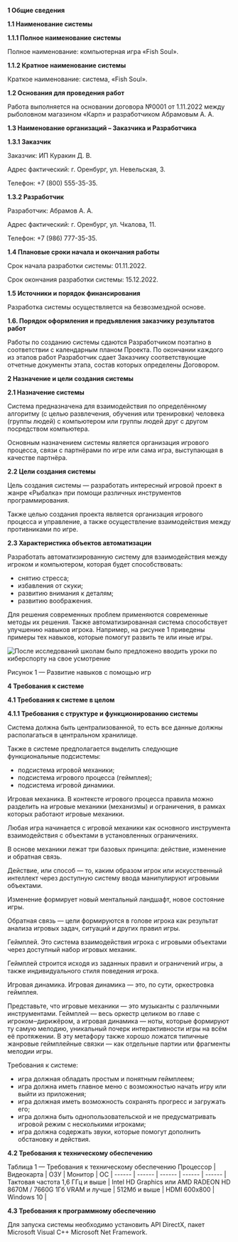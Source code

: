 **1 Общие сведения**

**1.1 Наименование системы**

**1.1.1 Полное наименование системы**

Полное наименование: компьютерная игра «Fish Soul».

**1.1.2 Кратное наименование системы**

Краткое наименование: система, «Fish Soul».

**1.2 Основания для проведения работ**

Работа выполняется на основании договора №0001 от 1.11.2022 между рыболовном магазином «Карп» и разработчиком Абрамовым А. А.

**1.3 Наименование организаций – Заказчика и Разработчика**

**1.3.1 Заказчик**

Заказчик: ИП Куракин Д. В.

Адрес фактический: г. Оренбург, ул. Невельская, 3.

Телефон: +7 (800) 555-35-35.

**1.3.2 Разработчик**

Разработчик: Абрамов А. А.

Адрес фактический: г. Оренбург, ул. Чкалова, 11.

Телефон: +7 (986) 777-35-35.

**1.4 Плановые сроки начала и окончания работы**

Срок начала разработки системы: 01.11.2022.

Срок окончания разработки системы: 15.12.2022.

**1.5 Источники и порядок финансирования**

Разработка системы осуществляется на безвозмездной основе.

**1.6. Порядок оформления и предъявления заказчику результатов работ**

Работы по созданию системы сдаются Разработчиком поэтапно в соответствии с календарным планом Проекта. По окончании каждого из этапов работ Разработчик сдает Заказчику соответствующие отчетные документы этапа, состав которых определены Договором.

**2 Назначение и цели создания системы**

**2.1 Назначение системы**

Система предназначена для взаимодействия по определённому алгоритму (с целью развлечения, обучения или тренировки) человека (группы людей) с компьютером или группы людей друг с другом посредством компьютера.

Основным назначением системы является организация игрового процесса, связи с партнёрами по игре или сама игра, выступающая в качестве партнёра.

**2.2 Цели создания системы**

Цель создания системы — разработать интересный игровой проект в жанре «Рыбалка» при помощи различных инструментов программирования.

Также целью создания проекта является организация игрового процесса и управление, а также осуществление взаимодействия между противниками по игре.

**2.3 Характеристика объектов автоматизации**

Разработать автоматизированную систему для взаимодействия между игроком и компьютером, которая будет способствовать:

- снятию стресса;
- избавления от скуки;
- развитию внимания к деталям;
- развитию воображения.

Для решения современных проблем применяются современные методы их решения. Также автоматизированная система способствует улучшению навыков игрока. Например, на рисунке 1 приведены примеры тех навыков, которые помогут развить те или иные игры.

![После исследований школам было предложено вводить уроки по киберспорту на свое усмотрение ](Aspose.Words.4eed9340-aafd-4136-8d81-c8def270e9cd.001.png)

Рисунок 1 — Развитие навыков с помощью игр


**4 Требования к системе**

**4.1 Требования к системе в целом**

**4.1.1 Требования с структуре и функционированию системы**

Система должна быть централизованной, то есть все данные должны располагаться в центральном хранилище.

Также в системе предполагается выделить следующие функциональные подсистемы:

- подсистема игровой механики;
- подсистема игрового процесса (геймплея);
- подсистема игровой динамики.

Игровая механика. В контексте игрового процесса правила можно разделить на игровые механики (механизмы) и ограничения, в рамках которых работают игровые механики.

Любая игра начинается с игровой механики как основного инструмента взаимодействия с объектами в установленных ограничениях.

В основе механики лежат три базовых принципа: действие, изменение и обратная связь.

Действие, или способ — то, каким образом игрок или искусственный интеллект через доступную систему ввода манипулируют игровыми объектами.

Изменение формирует новый ментальный ландшафт, новое состояние игры.

Обратная связь — цели формируются в голове игрока как результат анализа игровых задач, ситуаций и других правил игры.

Геймплей. Это система взаимодействия игрока с игровыми объектами через доступный набор игровых механик.

Геймплей строится исходя из заданных правил и ограничений игры, а также индивидуального стиля поведения игрока.

Игровая динамика. Игровая динамика — это, по сути, оркестровка геймплея.

Представьте, что игровые механики — это музыканты с различными инструментами. Геймплей — весь оркестр целиком во главе с игроком‒дирижёром, а игровая динамика — ноты, которые формируют ту самую мелодию, уникальный почерк интерактивности игры на всём её протяжении. В эту метафору также хорошо ложатся типичные жанровые геймплейные связки — как отдельные партии или фрагменты мелодии игры.

Требования к системе:

- игра должная обладать простым и понятным геймплеем;
- игра должна иметь главное меню с возможностью начать игру или выйти из приложения;
- игра должная иметь возможность сохранять прогресс и загружать его;
- игра должна быть однопользовательской и не предусматривать игровой режим с несколькими игроками;
- игра должна содержать звуки, которые помогут дополнить обстановку и действия.

**4.2 Требования к техническому обеспечению**

Таблица 1 — Требования к техническому обеспечению
Процессор | Видеокарта | ОЗУ | Монитор | ОС |
------ | ------ | ------ | ------ | ------ |
Тактовая частота 1,6 ГГц и выше   | Intel HD Graphics или AMD RADEON HD 8670M / 7660G 1Гб VRAM и лучше | 512Мб и выше | HDMI 600x800 | Windows 10 |

**4.3 Требования к программному обеспечению**

Для запуска системы необходимо установить API DirectX, пакет Microsoft Visual C++ Microsoft Net Framework.
